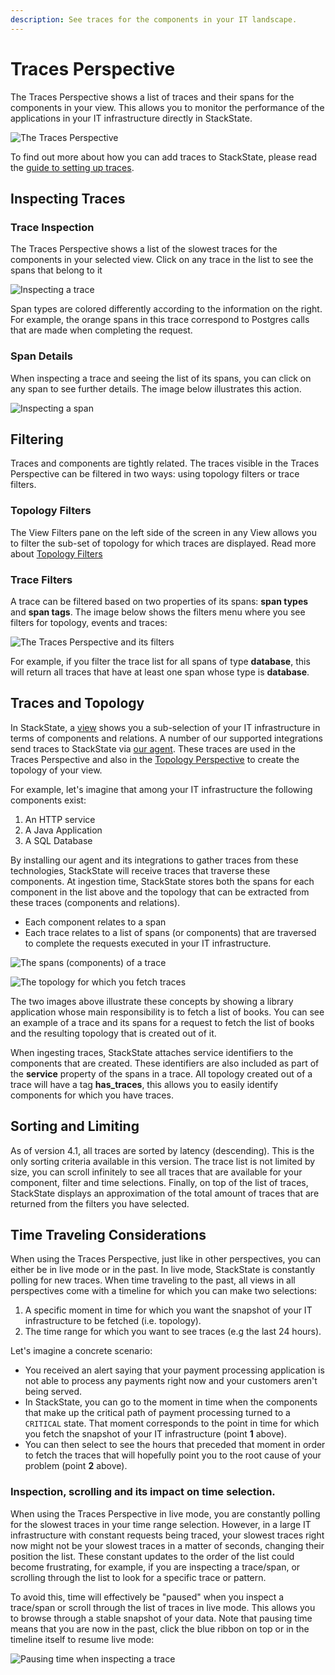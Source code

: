 ```yaml
---
description: See traces for the components in your IT landscape.
---
```


# Traces Perspective

The Traces Perspective shows a list of traces and their spans for the components in your view. This allows you to monitor the performance of the applications in your IT infrastructure directly in StackState.

![The Traces Perspective](../../.gitbook/assets/traces-perspective.png)

To find out more about how you can add traces to StackState, please read the [guide to setting up traces](../../configure/traces/how_to_setup_traces.md).

## Inspecting Traces

### Trace Inspection

The Traces Perspective shows a list of the slowest traces for the components in your selected view. Click on any trace in the list to see the spans that belong to it

![Inspecting a trace](../../.gitbook/assets/v41_trace_inspection.png)

Span types are colored differently according to the information on the right. For example, the orange spans in this trace correspond to Postgres calls that are made when completing the request.

### Span Details

When inspecting a trace and seeing the list of its spans, you can click on any span to see further details. The image below illustrates this action.

![Inspecting a span](../../.gitbook/assets/span-details.png)

## Filtering

Traces and components are tightly related. The traces visible in the Traces Perspective can be filtered in two ways: using topology filters or trace filters.

### Topology Filters

The View Filters pane on the left side of the screen in any View allows you to filter the sub-set of topology for which traces are displayed. Read more about [Topology Filters](filters.md#topology-filters)

### Trace Filters

A trace can be filtered based on two properties of its spans: **span types** and **span tags**. The image below shows the filters menu where you see filters for topology, events and traces:

![The Traces Perspective and its filters](../../.gitbook/assets/trace-filters.png)

For example, if you filter the trace list for all spans of type **database**, this will return all traces that have at least one span whose type is **database**.

## Traces and Topology

In StackState, a [view](../views.md) shows you a sub-selection of your IT infrastructure in terms of components and relations. A number of our supported integrations send traces to StackState via [our agent](../../configure/traces/how_to_setup_traces.md). These traces are used in the Traces Perspective and also in the [Topology Perspective](topology-perspective.md) to create the topology of your view.

For example, let's imagine that among your IT infrastructure the following components exist:

1. An HTTP service
2. A Java Application
3. A SQL Database

By installing our agent and its integrations to gather traces from these technologies, StackState will receive traces that traverse these components. At ingestion time, StackState stores both the spans for each component in the list above and the topology that can be extracted from these traces \(components and relations\).

* Each component relates to a span
* Each trace relates to a list of spans \(or components\) that are traversed to complete the requests executed in your IT infrastructure.

![The spans \(components\) of a trace](../../.gitbook/assets/trace-inspection%20%281%29.png)

![The topology for which you fetch traces](../../.gitbook/assets/topology-traces.png)

The two images above illustrate these concepts by showing a library application whose main responsibility is to fetch a list of books. You can see an example of a trace and its spans for a request to fetch the list of books and the resulting topology that is created out of it.

When ingesting traces, StackState attaches service identifiers to the components that are created. These identifiers are also included as part of the **service** property of the spans in a trace. All topology created out of a trace will have a tag **has\_traces**, this allows you to easily identify components for which you have traces.

## Sorting and Limiting

As of version 4.1, all traces are sorted by latency \(descending\). This is the only sorting criteria available in this version. The trace list is not limited by size, you can scroll infinitely to see all traces that are available for your component, filter and time selections. Finally, on top of the list of traces, StackState displays an approximation of the total amount of traces that are returned from the filters you have selected.

## Time Traveling Considerations

When using the Traces Perspective, just like in other perspectives, you can either be in live mode or in the past. In live mode, StackState is constantly polling for new traces. When time traveling to the past, all views in all perspectives come with a timeline for which you can make two selections:

1. A specific moment in time for which you want the snapshot of your IT infrastructure to be fetched \(i.e. topology\).
2. The time range for which you want to see traces \(e.g the last 24 hours\).

Let's imagine a concrete scenario:

* You received an alert saying that your payment processing application is not able to process any payments right now and your customers aren't being served.
* In StackState, you can go to the moment in time when the components that make up the critical path of payment processing turned to a `CRITICAL` state. That moment corresponds to the point in time for which you fetch the snapshot of your IT infrastructure \(point **1** above\).
* You can then select to see the hours that preceded that moment in order to fetch the traces that will hopefully point you to the root cause of your problem \(point **2** above\).

### Inspection, scrolling and its impact on time selection.

When using the Traces Perspective in live mode, you are constantly polling for the slowest traces in your time range selection. However, in a large IT infrastructure with constant requests being traced, your slowest traces right now might not be your slowest traces in a matter of seconds, changing their position the list. These constant updates to the order of the list could become frustrating, for example, if you are inspecting a trace/span, or scrolling through the list to look for a specific trace or pattern.

To avoid this, time will effectively be "paused" when you inspect a trace/span or scroll through the list of traces in live mode. This allows you to browse through a stable snapshot of your data. Note that pausing time means that you are now in the past, click the blue ribbon on top or in the timeline itself to resume live mode:

![Pausing time when inspecting a trace](../../.gitbook/assets/trace-inspection.png)
